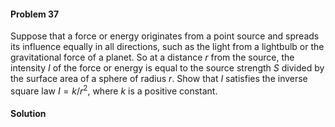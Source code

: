 <div class="alert alert-warning" role="alert">
<h4 class="alert-heading">Problem 37</h4>

Suppose that a force or energy originates from a point source and spreads its influence equally in all directions,
such as the light from a lightbulb or the gravitational force of a planet. So at a distance $r$ from the source, the intensity $I$ of the force or energy is equal to the source strength $S$ divided by the surface area of a sphere of radius $r$. Show that $I$ satisfies the inverse square law $I = k/r^2$, where $k$ is a positive constant.

</div>

<div class="alert alert-success" role="alert">
<h4 class="alert-heading">Solution</h4>



</div>

